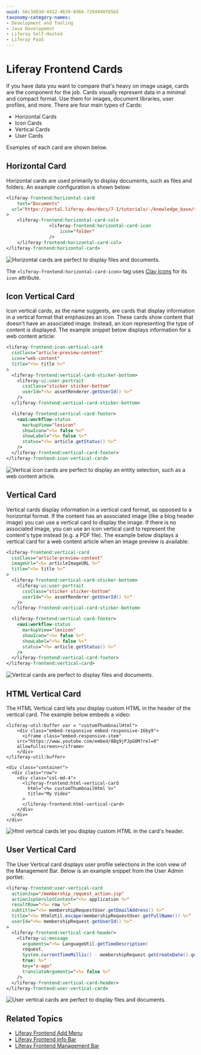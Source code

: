 ```yaml
---
uuid: 56c3d63d-4412-4639-8966-7204940f65b5
taxonomy-category-names:
- Development and Tooling
- Java Development
- Liferay Self-Hosted
- Liferay PaaS
---
```

# Liferay Frontend Cards

If you have data you want to compare that's heavy on image usage, cards are the component for the job. Cards visually represent data in a minimal and compact format. Use them for images, document libraries, user profiles, and more. There are four main types of Cards:

* Horizontal Cards
* Icon Cards
* Vertical Cards
* User Cards

Examples of each card are shown below.

## Horizontal Card

Horizontal cards are used primarily to display documents, such as files and folders. An example configuration is shown below:

```jsp
<liferay-frontend:horizontal-card
	text="Documents"
  url="https://portal.liferay.dev/docs/7-1/tutorials/-/knowledge_base/t/clay-icons"
>
	<liferay-frontend:horizontal-card-col>
				<liferay-frontend:horizontal-card-icon
					icon="folder"
				/>
	</liferay-frontend:horizontal-card-col>
</liferay-frontend:horizontal-card>
```

![Horizontal cards are perfect to display files and documents.](./liferay-frontend-cards-intro/images/01.png)

The `<liferay-frontend:horizontal-card-icon>` tag uses [Clay Icons](../clay-tag-library/clay-icons.md) for its `icon` attribute. 

## Icon Vertical Card

Icon vertical cards, as the name suggests, are cards that display information in a vertical format that emphasizes an icon. These cards show content that doesn't have an associated image. Instead, an icon representing the type of content is displayed. The example snippet below displays information for a web content article:

```jsp
<liferay-frontend:icon-vertical-card
  cssClass="article-preview-content"
  icon="web-content"
  title="<%= title %>"
>
  <liferay-frontend:vertical-card-sticker-bottom>
    <liferay-ui:user-portrait
      cssClass="sticker sticker-bottom"
      userId="<%= assetRenderer.getUserId() %>"
    />
  </liferay-frontend:vertical-card-sticker-bottom>

  <liferay-frontend:vertical-card-footer>
    <aui:workflow-status 
      markupView="lexicon" 
      showIcon="<%= false %>" 
      showLabel="<%= false %>" 
      status="<%= article.getStatus() %>" 
    />
  </liferay-frontend:vertical-card-footer>
</liferay-frontend:icon-vertical-card>
```

![Vertical icon cards are perfect to display an entity selection, such as a web content article.](./liferay-frontend-cards-intro/images/02.png)

## Vertical Card

Vertical cards display information in a vertical card format, as opposed to a horizontal format. If the content has an associated image (like a blog header image) you can use a vertical card to display the image. If there is no associated image, you can use an icon vertical card to represent the content's type instead (e.g. a PDF file). The example below displays a vertical card for a web content article when an image preview is available:

```jsp
<liferay-frontend:vertical-card
  cssClass="article-preview-content"
  imageUrl="<%= articleImageURL %>"
  title="<%= title %>"
>
  <liferay-frontend:vertical-card-sticker-bottom>
    <liferay-ui:user-portrait
      cssClass="sticker sticker-bottom"
      userId="<%= assetRenderer.getUserId() %>"
    />
  </liferay-frontend:vertical-card-sticker-bottom>

  <liferay-frontend:vertical-card-footer>
    <aui:workflow-status 
      markupView="lexicon" 
      showIcon="<%= false %>" 
      showLabel="<%= false %>" 
      status="<%= article.getStatus() %>" 
    />
  </liferay-frontend:vertical-card-footer>
</liferay-frontend:vertical-card>
```

![Vertical cards are perfect to display files and documents.](./liferay-frontend-cards-intro/images/03.png)

## HTML Vertical Card

The HTML Vertical card lets you display custom HTML in the header of the vertical card. The example below embeds a video:

```
<liferay-util:buffer var = "customThumbnailHtml">
	<div class="embed-responsive embed-responsive-16by9">
	  <iframe class="embed-responsive-item" 
    src="https://www.youtube.com/embed/8Bg9jPJpGOM?rel=0" 
    allowfullscreen></iframe>
	</div>
</liferay-util:buffer>

<div class="container">
  <div class="row">
    <div class="col-md-4">
      <liferay-frontend:html-vertical-card
      	html="<%= customThumbnailHtml %>"
      	title="My Video"
      >
      </liferay-frontend:html-vertical-card>
    </div>
  </div>
</div>
```

![Html vertical cards let you display custom HTML in the card's header.](./liferay-frontend-cards-intro/images/04.png)

## User Vertical Card

The User Vertical card displays user profile selections in the icon view of the Management Bar. Below is an example snippet from the User Admin portlet:

```jsp
<liferay-frontend:user-vertical-card
  actionJsp="/membership_request_action.jsp"
  actionJspServletContext="<%= application %>"
  resultRow="<%= row %>"
  subtitle="<%= membershipRequestUser.getEmailAddress() %>"
  title="<%= HtmlUtil.escape(membershipRequestUser.getFullName()) %>"
  userId="<%= membershipRequest.getUserId() %>"
>
  <liferay-frontend:vertical-card-header>
    <liferay-ui:message 
      arguments="<%= LanguageUtil.getTimeDescription(
      request, 
      System.currentTimeMillis() - membershipRequest.getCreateDate().getTime(), 
      true) %>" 
      key="x-ago" 
      translateArguments="<%= false %>" 
    />
  </liferay-frontend:vertical-card-header>
</liferay-frontend:user-vertical-card>
```

![User vertical cards are perfect to display files and documents.](./liferay-frontend-cards-intro/images/05.png)

## Related Topics

* [Liferay Frontend Add Menu](./liferay-frontend-add-menu.md)
* [Liferay Frontend Info Bar](./liferay-frontend-info-bar.md)
* [Liferay Frontend Management Bar](./liferay-frontend-management-bar.md)
